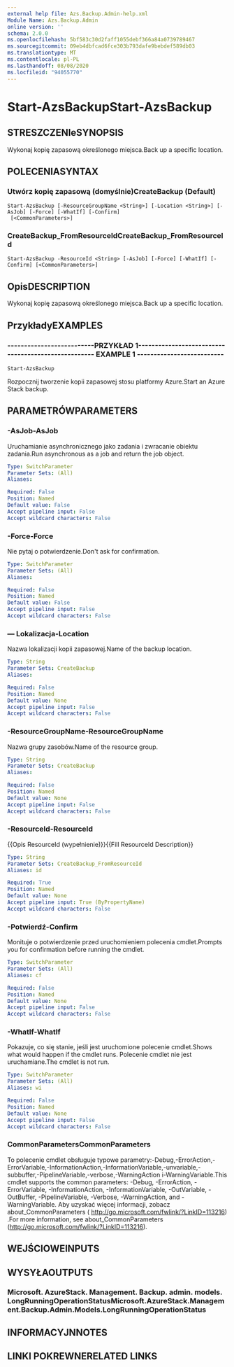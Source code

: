 ```yaml
---
external help file: Azs.Backup.Admin-help.xml
Module Name: Azs.Backup.Admin
online version: ''
schema: 2.0.0
ms.openlocfilehash: 5bf583c30d2faff1055debf366a84a0739789467
ms.sourcegitcommit: 09eb4dbfcad6fce303b793dafe9bebdef589db03
ms.translationtype: MT
ms.contentlocale: pl-PL
ms.lasthandoff: 08/08/2020
ms.locfileid: "94055770"
---
```

# <span data-ttu-id="11bfe-101">Start-AzsBackup</span><span class="sxs-lookup"><span data-stu-id="11bfe-101">Start-AzsBackup</span></span>

## <span data-ttu-id="11bfe-102">STRESZCZENIe</span><span class="sxs-lookup"><span data-stu-id="11bfe-102">SYNOPSIS</span></span>
<span data-ttu-id="11bfe-103">Wykonaj kopię zapasową określonego miejsca.</span><span class="sxs-lookup"><span data-stu-id="11bfe-103">Back up a specific location.</span></span>

## <span data-ttu-id="11bfe-104">POLECENIA</span><span class="sxs-lookup"><span data-stu-id="11bfe-104">SYNTAX</span></span>

### <span data-ttu-id="11bfe-105">Utwórz kopię zapasową (domyślnie)</span><span class="sxs-lookup"><span data-stu-id="11bfe-105">CreateBackup (Default)</span></span>
```
Start-AzsBackup [-ResourceGroupName <String>] [-Location <String>] [-AsJob] [-Force] [-WhatIf] [-Confirm]
 [<CommonParameters>]
```

### <span data-ttu-id="11bfe-106">CreateBackup_FromResourceId</span><span class="sxs-lookup"><span data-stu-id="11bfe-106">CreateBackup_FromResourceId</span></span>
```
Start-AzsBackup -ResourceId <String> [-AsJob] [-Force] [-WhatIf] [-Confirm] [<CommonParameters>]
```

## <span data-ttu-id="11bfe-107">Opis</span><span class="sxs-lookup"><span data-stu-id="11bfe-107">DESCRIPTION</span></span>
<span data-ttu-id="11bfe-108">Wykonaj kopię zapasową określonego miejsca.</span><span class="sxs-lookup"><span data-stu-id="11bfe-108">Back up a specific location.</span></span>

## <span data-ttu-id="11bfe-109">Przykłady</span><span class="sxs-lookup"><span data-stu-id="11bfe-109">EXAMPLES</span></span>

### <span data-ttu-id="11bfe-110">--------------------------PRZYKŁAD 1--------------------------</span><span class="sxs-lookup"><span data-stu-id="11bfe-110">-------------------------- EXAMPLE 1 --------------------------</span></span>
```
Start-AzsBackup
```

<span data-ttu-id="11bfe-111">Rozpocznij tworzenie kopii zapasowej stosu platformy Azure.</span><span class="sxs-lookup"><span data-stu-id="11bfe-111">Start an Azure Stack backup.</span></span>

## <span data-ttu-id="11bfe-112">PARAMETRÓW</span><span class="sxs-lookup"><span data-stu-id="11bfe-112">PARAMETERS</span></span>

### <span data-ttu-id="11bfe-113">-AsJob</span><span class="sxs-lookup"><span data-stu-id="11bfe-113">-AsJob</span></span>
<span data-ttu-id="11bfe-114">Uruchamianie asynchronicznego jako zadania i zwracanie obiektu zadania.</span><span class="sxs-lookup"><span data-stu-id="11bfe-114">Run asynchronous as a job and return the job object.</span></span>

```yaml
Type: SwitchParameter
Parameter Sets: (All)
Aliases: 

Required: False
Position: Named
Default value: False
Accept pipeline input: False
Accept wildcard characters: False
```

### <span data-ttu-id="11bfe-115">-Force</span><span class="sxs-lookup"><span data-stu-id="11bfe-115">-Force</span></span>
<span data-ttu-id="11bfe-116">Nie pytaj o potwierdzenie.</span><span class="sxs-lookup"><span data-stu-id="11bfe-116">Don't ask for confirmation.</span></span>

```yaml
Type: SwitchParameter
Parameter Sets: (All)
Aliases: 

Required: False
Position: Named
Default value: False
Accept pipeline input: False
Accept wildcard characters: False
```

### <span data-ttu-id="11bfe-117">— Lokalizacja</span><span class="sxs-lookup"><span data-stu-id="11bfe-117">-Location</span></span>
<span data-ttu-id="11bfe-118">Nazwa lokalizacji kopii zapasowej.</span><span class="sxs-lookup"><span data-stu-id="11bfe-118">Name of the backup location.</span></span>

```yaml
Type: String
Parameter Sets: CreateBackup
Aliases: 

Required: False
Position: Named
Default value: None
Accept pipeline input: False
Accept wildcard characters: False
```

### <span data-ttu-id="11bfe-119">-ResourceGroupName</span><span class="sxs-lookup"><span data-stu-id="11bfe-119">-ResourceGroupName</span></span>
<span data-ttu-id="11bfe-120">Nazwa grupy zasobów.</span><span class="sxs-lookup"><span data-stu-id="11bfe-120">Name of the resource group.</span></span>

```yaml
Type: String
Parameter Sets: CreateBackup
Aliases: 

Required: False
Position: Named
Default value: None
Accept pipeline input: False
Accept wildcard characters: False
```

### <span data-ttu-id="11bfe-121">-ResourceId</span><span class="sxs-lookup"><span data-stu-id="11bfe-121">-ResourceId</span></span>
<span data-ttu-id="11bfe-122">{{Opis ResourceId (wypełnienie)}}</span><span class="sxs-lookup"><span data-stu-id="11bfe-122">{{Fill ResourceId Description}}</span></span>

```yaml
Type: String
Parameter Sets: CreateBackup_FromResourceId
Aliases: id

Required: True
Position: Named
Default value: None
Accept pipeline input: True (ByPropertyName)
Accept wildcard characters: False
```

### <span data-ttu-id="11bfe-123">-Potwierdź</span><span class="sxs-lookup"><span data-stu-id="11bfe-123">-Confirm</span></span>
<span data-ttu-id="11bfe-124">Monituje o potwierdzenie przed uruchomieniem polecenia cmdlet.</span><span class="sxs-lookup"><span data-stu-id="11bfe-124">Prompts you for confirmation before running the cmdlet.</span></span>

```yaml
Type: SwitchParameter
Parameter Sets: (All)
Aliases: cf

Required: False
Position: Named
Default value: None
Accept pipeline input: False
Accept wildcard characters: False
```

### <span data-ttu-id="11bfe-125">-WhatIf</span><span class="sxs-lookup"><span data-stu-id="11bfe-125">-WhatIf</span></span>
<span data-ttu-id="11bfe-126">Pokazuje, co się stanie, jeśli jest uruchomione polecenie cmdlet.</span><span class="sxs-lookup"><span data-stu-id="11bfe-126">Shows what would happen if the cmdlet runs.</span></span>
<span data-ttu-id="11bfe-127">Polecenie cmdlet nie jest uruchamiane.</span><span class="sxs-lookup"><span data-stu-id="11bfe-127">The cmdlet is not run.</span></span>

```yaml
Type: SwitchParameter
Parameter Sets: (All)
Aliases: wi

Required: False
Position: Named
Default value: None
Accept pipeline input: False
Accept wildcard characters: False
```

### <span data-ttu-id="11bfe-128">CommonParameters</span><span class="sxs-lookup"><span data-stu-id="11bfe-128">CommonParameters</span></span>
<span data-ttu-id="11bfe-129">To polecenie cmdlet obsługuje typowe parametry:-Debug,-ErrorAction,-ErrorVariable,-InformationAction,-InformationVariable,-unvariable,-subbuffer,-PipelineVariable,-verbose,-WarningAction i-WarningVariable.</span><span class="sxs-lookup"><span data-stu-id="11bfe-129">This cmdlet supports the common parameters: -Debug, -ErrorAction, -ErrorVariable, -InformationAction, -InformationVariable, -OutVariable, -OutBuffer, -PipelineVariable, -Verbose, -WarningAction, and -WarningVariable.</span></span> <span data-ttu-id="11bfe-130">Aby uzyskać więcej informacji, zobacz about_CommonParameters ( http://go.microsoft.com/fwlink/?LinkID=113216) .</span><span class="sxs-lookup"><span data-stu-id="11bfe-130">For more information, see about_CommonParameters (http://go.microsoft.com/fwlink/?LinkID=113216).</span></span>

## <span data-ttu-id="11bfe-131">WEJŚCIOWE</span><span class="sxs-lookup"><span data-stu-id="11bfe-131">INPUTS</span></span>

## <span data-ttu-id="11bfe-132">WYSYŁA</span><span class="sxs-lookup"><span data-stu-id="11bfe-132">OUTPUTS</span></span>

### <span data-ttu-id="11bfe-133">Microsoft. AzureStack. Management. Backup. admin. models. LongRunningOperationStatus</span><span class="sxs-lookup"><span data-stu-id="11bfe-133">Microsoft.AzureStack.Management.Backup.Admin.Models.LongRunningOperationStatus</span></span>

## <span data-ttu-id="11bfe-134">INFORMACYJN</span><span class="sxs-lookup"><span data-stu-id="11bfe-134">NOTES</span></span>

## <span data-ttu-id="11bfe-135">LINKI POKREWNE</span><span class="sxs-lookup"><span data-stu-id="11bfe-135">RELATED LINKS</span></span>

